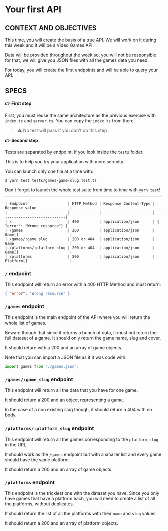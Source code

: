 # Your first API

## CONTEXT AND OBJECTIVES

This time, you will create the basis of a true API.
We will work on it during this week and it will be a Video Games API.

Data will be provided throughout the week so, you will not be responsible for that, we will give you JSON files with all the games data you need.

For today, you will create the first endpoints and will be able to query your API.

## SPECS

**👉 First step**

First, you must reuse the same architecture as the previous exercise with `index.ts` and `server.ts`.
You can copy the `index.ts` from there.

> ⚠️ No test will pass if you don't do this step

**👉 Second step**

Tests are separated by endpoint, if you look inside the `tests` folder.

This is to help you try your application with more serenity.

You can launch only one file at a time with:

```shell-session
$ yarn test tests/games-game-slug.test.ts
```

Don't forget to launch the whole test suite from time to time with `yarn test`!

---

```
| Endpoint                  | HTTP Method | Response Content-Type | Response value               |
|---------------------------|-------------|-----------------------|------------------------------|
| /                         | 400         | application/json      | { "error": "Wrong resource"} |
| /games                    | 200         | application/json      | Game[]                       |
| /games/:game_slug         | 200 or 404  | application/json      | Game                         |
| /platforms/:platform_slug | 200 or 404  | application/json      | Game[]                       |
| /platforms                | 200         | application/json      | Platform[]                   |
```

### `/` endpoint

This endpoint will return an error with a 400 HTTP Method and must return:

```json
{ "error": "Wrong resource" }
```

### `/games` endpoint

This endpoint is the main endpoint of the API where you will return the whole list of games.

Beware though that since it returns a bunch of data, it must not return the full dataset of a game.
It should only return the game name, slug and cover.

It should return with a 200 and an array of game objects.

Note that you can import a JSON file as if it was code with:

```typescript
import games from "./games.json";
```

### `/games/:game_slug` endpoint

This endpoint will return all the data that you have for one game.

It should return a 200 and an object representing a game.

In the case of a non existing slug though, it should return a 404 with no body.

### `/platforms/:platform_slug` endpoint

This endpoint will return all the games corresponding to the `platform_slug` in the URL.

It should work as the `/games` endpoint but with a smaller list and every game should have the same platform.

It should return a 200 and an array of game objects.

### `/platforms` endpoint

This endpoint is the trickiest one with the dataset you have.
Since you only have games that have a platform each, you will need to create a list of all the platforms, without duplicates.

It should return the list of all the platforms with their `name` and `slug` values.

It should return a 200 and an array of platform objects.
